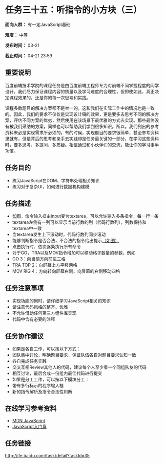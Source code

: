 任务三十五：听指令的小方块（三）
===
**面向人群：** 有一定JavaScript基础

**难度：** 中等

**发布时间：** 03-21

**截止时间：** 04-21 23:59

重要说明
---
百度前端技术学院的课程任务是由百度前端工程师专为对前端不同掌握程度的同学设计。我们尽力保证课程内容的质量以及学习难度的合理性，但即使如此，真正决定课程效果的，还是你的每一次思考和实践。

课程多数题目的解决方案都不是唯一的，这和我们在实际工作中的情况也是一致的。因此，我们的要求不仅仅是实现设计稿的效果，更是要多去思考不同的解决方案，评估不同方案的优劣，然后使用在该场景下最优雅的方式去实现。那些最终没有被我们采纳的方案，同样也可以帮助我们学到很多知识。所以，我们列出的参考资料未必是实现需求所必须的。有的时候，实现题目的要求很简单，甚至参考资料里就有，但是背后的思考和亲手去实践却是任务最关键的一部分。在学习这些资料时，要多思考，多提问，多质疑。相信通过和小伙伴们的交流，能让你的学习事半功倍。

任务目的
---
* 练习JavaScript在DOM、字符串处理相关知识
* 练习对于复杂UI，如何进行数据机构建模

任务描述
---
* [如图](http://7xrp04.com1.z0.glb.clouddn.com/task_2_35_1.jpg)，命令输入框由input变为textarea，可以允许输入多条指令，每一行一条
* textarea左侧有一列可以显示当前行数的列（代码行数列），列数保持和textarea中一致
* 当textarea发生上下滚动时，代码行数列同步滚动
* 能够判断指令是否合法，不合法的指令给出提示[（如图）](http://7xrp04.com1.z0.glb.clouddn.com/task_2_35_2.jpg)
* 点击执行时，依次逐条执行所有命令
* 对于GO，TRA以及MOV指令增加可以移动格子数量的参数，例如 
* GO 3：向当前方向前进三格
* TRA TOP 2：向屏幕上方平移两格
* MOV RIG 4：方向转向屏幕右侧，向屏幕的右侧移动四格

任务注意事项
---
* 实现功能的同时，请仔细学习JavaScript相关的知识
* 请注意代码风格的整齐、优雅
* 不允许借助任何第三方组件库实现
* 代码中含有必要的注释

任务协作建议
---
* 如果是各自工作，可以按以下方式： 
* 团队集中讨论，明确题目要求，保证队伍各自对题目要求认知一致
* 各自完成任务实践
* 交叉互相Review其他人的代码，建议每个人至少看一个同组队友的代码
* 相互讨论，最后合成一份组内最佳代码进行提交
* 如果是分工工作，可以按以下模块分工： 
* 带有多行标示的程序输入框
* 新的指令解析及指令合法性判断

在线学习参考资料
---
* [MDN JavaScript](https://developer.mozilla.org/zh-CN/docs/Web/JavaScript)
* [JavaScript入门篇](http://www.imooc.com/view/36)

任务链接
---
http://ife.baidu.com/task/detail?taskId=35